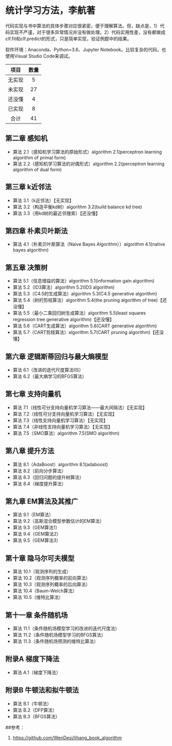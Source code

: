 # 统计学习方法，李航著
代码实现与书中算法的具体步骤对应很紧密，便于理解算法。但，缺点是，1）代码实现不严谨，对于很多异常情况并没有做处理。2）代码实用性差，没有都做成clf.fit和clf.predict的形式，只是简单实现，验证例题中的结果。

软件环境：Anaconda、Python=3.6、Jupyter Notebook。比较复杂的代码，也使用Visual Studio Code来调试。

|  项目  |  数量  |
|:------:|:------:|
| 无实现 |    5   |
| 未实现 |   27   |
| 还没懂 |    4   |
| 已实现 |    8   |
|  合计  |   41   |


## 第二章 感知机
- 算法 2.1（感知机学习算法的原始形式）algorithm 2.1(perceptron learning algorithm of primal form)
- 算法 2.2（感知机学习算法的对偶形式）algorithm 2.2(perceptron learning algorithm of dual form)
## 第三章 k近邻法
- 算法 3.1（k近邻法）【无实现】
- 算法 3.2（构造平衡kd树）algorithm 3.2(build balance kd tree)
- 算法 3.3（用kd树的最近邻搜索）【还没懂】
## 第四章 朴素贝叶斯法
- 算法 4.1（朴素贝叶斯算法（Naive Bayes Algorithm））algorithm 4.1(native bayes algorithm)
## 第五章 决策树
- 算法 5.1（信息增益的算法）algorithm 5.1(information gain algorithm)
- 算法 5.2（ID3算法）algorithm 5.2(ID3 algorithm)
- 算法 5.3（C4.5的生成算法）algorithm 5.3(C4.5 generative algorithm)
- 算法 5.4（树的剪枝算法）algorithm 5.4(the pruning algorithm of tree)【还没懂】
- 算法 5.5（最小二乘回归树生成算法）algorithm 5.5(least squares regression tree generative algorithm)【还没懂】
- 算法 5.6（CART生成算法）algorithm 5.6(CART generative algorithm)
- 算法 5.7（CART剪枝算法）algorithm 5.7(CART pruning algorithm)【还没懂】
## 第六章 逻辑斯蒂回归与最大熵模型
- 算法 6.1（改进的迭代尺度算法IIS）
- 算法 6.2（最大熵学习的BFGS算法）
## 第七章 支持向量机
- 算法 7.1（线性可分支持向量机学习算法——最大间隔法）【无实现】
- 算法 7.2（线性可分支持向量机学习算法）【无实现】
- 算法 7.3（线性支持向量机学习算法）【无实现】
- 算法 7.4（非线性支持向量机学习算法）【无实现】
- 算法 7.5（SMO算法）algorithm 7.5(SMO algorithm)
## 第八章 提升方法
- 算法 8.1（AdaBoost）algorithm 8.1(adaboost)
- 算法 8.2（前向分步算法）
- 算法 8.3（回归问题的提升树算法）
- 算法 8.4（梯度提升算法）
## 第九章 EM算法及其推广
- 算法 9.1（EM算法）
- 算法 9.2（高斯混合模型参数估计的EM算法）
- 算法 9.3（GEM算法1）
- 算法 9.4（GEM算法2）
- 算法 9.5（GEM算法3）
## 第十章 隐马尔可夫模型
- 算法 10.1（观测序列的生成）
- 算法 10.2（观测序列概率的前向算法）
- 算法 10.3（观测序列概率的后向算法）
- 算法 10.4（Baum-Welch算法）
- 算法 10.5（维特比算法）
## 第十一章 条件随机场
- 算法 11.1（条件随机场模型学习的改进的迭代尺度法）
- 算法 11.2（条件随机场模型学习的BFGS算法）
- 算法 11.3（条件随机场预测的维特比算法）
## 附录A 梯度下降法
- 算法 A.1（梯度下降法）
## 附录B 牛顿法和拟牛顿法
- 算法 B.1（牛顿法）
- 算法 B.2（DFP算法）
- 算法 B.3（BFGS算法）

##参考：
1. https://github.com/WenDesi/lihang_book_algorithm
